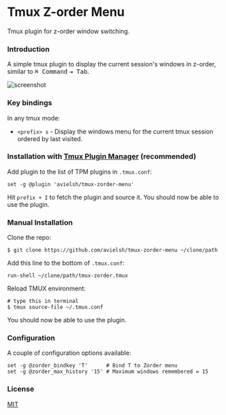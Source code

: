 # Tmux Z-order Menu
Tmux plugin for z-order window switching.

### Introduction

A simple tmux plugin to display the current session's windows in z-order,  similar to  <kbd>⌘ Command</kbd> <kbd>⇥ Tab</kbd>.

![screenshot](https://user-images.githubusercontent.com/47395660/71772480-112ad700-2f54-11ea-9c05-a99a6bee92b9.gif)

### Key bindings

In any tmux mode:

- `<prefix> s` - Display the windows menu for the current tmux session ordered by last visited.


### Installation with [Tmux Plugin Manager](https://github.com/tmux-plugins/tpm) (recommended)

Add plugin to the list of TPM plugins in `.tmux.conf`:

    set -g @plugin 'avielsh/tmux-zorder-menu'


Hit `prefix + I` to fetch the plugin and source it. You should now be able to
use the plugin.

### Manual Installation

Clone the repo:

    $ git clone https://github.com/avielsh/tmux-zorder-menu ~/clone/path

Add this line to the bottom of `.tmux.conf`:

    run-shell ~/clone/path/tmux-zorder.tmux

Reload TMUX environment:

    # type this in terminal
    $ tmux source-file ~/.tmux.conf

You should now be able to use the plugin.

### Configuration

A couple of configuration options available:

    set -g @zorder_bindkey 'T'      # Bind T to Zorder menu
    set -g @zorder_max_history '15' # Maximum windows remembered = 15 
    

### License

[MIT](LICENSE.md)
